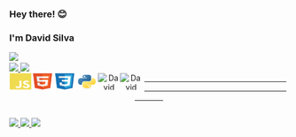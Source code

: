 ### Hey there! :blush:
### I'm David Silva


<img src = "https://img.shields.io/badge/C%23-239120?style=for-the-badge&logo=c-sharp&logoColor=white">
<div align="left">
  <a href="https://github.com/Dav1dS1lva">
  <img height="180em" src="https://github-readme-stats.vercel.app/api?username=Dav1dS1lv4&show_icons=true&theme=dark&include_all_commits=true&count_private=true"/>
  <img height="180em" src="https://github-readme-stats.vercel.app/api/top-langs/?username=Sh1k4ru&layout=compact&langs_count=7&theme=dark"/>
</div>
  
  
 <div align="center" style="display: inline_block">
<img align="left" alt="David Silva-Js" height="30" width="40" src="https://raw.githubusercontent.com/devicons/devicon/master/icons/javascript/javascript-plain.svg">
<img align="left" alt="David Silva-HTML" height="30" width="40" src="https://raw.githubusercontent.com/devicons/devicon/master/icons/html5/html5-original.svg">
<img align="left" alt="David Silva-CSS" height="30" width="40" src="https://raw.githubusercontent.com/devicons/devicon/master/icons/css3/css3-original.svg">
<img align="left" alt="David Silva-Python" height="30" width="40" src="https://raw.githubusercontent.com/devicons/devicon/master/icons/python/python-original.svg">
<img align="left" alt="David Silva-SQL" height="30" width="40" src="https://cdn.jsdelivr.net/gh/devicons/devicon/icons/mysql/mysql-original.svg" />
<img align="left" alt="David Silva-Cplusplus" height="30" width="40" src="https://cdn.jsdelivr.net/gh/devicons/devicon/icons/cplusplus/cplusplus-original.svg" />
   ⠀⠀⠀⠀⠀⠀⠀⠀⠀⠀⠀⠀⠀⠀⠀⠀⠀⠀⠀⠀⠀⠀⠀⠀⠀⠀⠀⠀⠀⠀⠀⠀⠀⠀⠀⠀⠀⠀⠀⠀⠀⠀⠀⠀⠀⠀⠀⠀⠀⠀⠀⠀⠀⠀⠀
</div>
 
 ##

<div>
<a href="https://discord.gg/rS6z3QqV" target="_blank"> <img src="https://img.shields.io/badge/Discord-7289DA?style=for-the-badge&logo=discord&logoColor=white"</a>
<a href="https://www.instagram.com/daviid_rsilva/" target="_blank"> <img src="https://img.shields.io/badge/Instagram-E4405F?style=for-the-badge&logo=instagram&logoColor=white"</a>
<a href="https://www.linkedin.com/in/david-silva-170621235/" target="_blank"> <img src="https://img.shields.io/badge/LinkedIn-0077B5?style=for-the-badge&logo=linkedin&logoColor=white  "</a>

</div>

